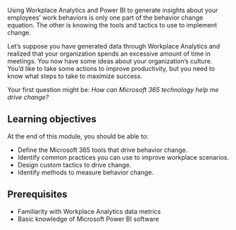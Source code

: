 Using Workplace Analytics and Power BI to generate insights about your employees’ work behaviors is only one part of the behavior change equation. The other is knowing the tools and tactics to use to implement change.

Let’s suppose you have generated data through Workplace Analytics and realized that your organization spends an excessive amount of time in meetings. You now have some ideas about your organization’s culture. You’d like to take some actions to improve productivity, but you need to know what steps to take to maximize success.

Your first question might be: *How can Microsoft 365 technology help me drive change?*

## Learning objectives

At the end of this module, you should be able to:

- Define the Microsoft 365 tools that drive behavior change.
- Identify common practices you can use to improve workplace scenarios.
- Design custom tactics to drive change.
- Identify methods to measure behavior change.

## Prerequisites

- Familiarity with Workplace Analytics data metrics
- Basic knowledge of Microsoft Power BI software

